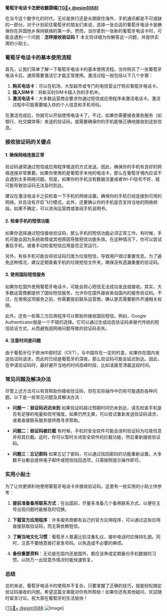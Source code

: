 **葡萄牙电话卡怎麽收驗證碼[[TG💪+ @esim1088](https://t.me/s/esim1088)]**

在当今这个数字化的时代，无论是旅行还是长期居住海外，手机通讯都是不可或缺的一部分。对于计划前往葡萄牙的朋友们来说，选择一张合适的葡萄牙电话卡是确保你在异国他乡保持联络的第一步。然而，当你拿到一张新的葡萄牙电话卡时，可能会遇到一个问题：**怎样接收验证码？** 本文将详细为你解答这一问题，并提供实用的小贴士。

### 葡萄牙电话卡的基本使用流程

首先，让我们简单了解一下葡萄牙电话卡的基本使用流程。当你购买了一张葡萄牙电话卡后，通常需要激活它才能正常使用。激活过程一般包括以下几个步骤：

1. **购买电话卡**：可以在机场、大型超市或专门的电信营业厅购买葡萄牙电话卡。
2. **插入SIM卡**：将新买的SIM卡插入你的手机中。
3. **激活电话卡**：大多数运营商会要求你通过短信或应用程序来激活电话卡。激活过程中可能需要输入你的个人信息和手机号码。

在激活完成后，你就可以开始使用电话卡了。不过，如果你需要接收某些服务（如银行、社交媒体等）发送的验证码，就需要确保你的手机能够正确地接收到这些信息。

### 接收验证码的关键点

#### 1. 确保网络连接正常

验证码通常通过短信或应用程序推送的方式发送。因此，确保你的手机有良好的网络连接非常重要。如果你使用的是葡萄牙本地的电话卡，那么在葡萄牙境内应该不会遇到太多网络问题。但是，如果你的手机没有数据流量或者Wi-Fi信号不好，就可能导致验证码无法及时到达。

建议在激活电话卡之前检查一下手机的网络设置。确保你的手机已经连接到可用的网络，并且没有开启飞行模式。此外，还要确认你的手机是否支持当地的网络频段。如果不确定，可以咨询运营商或查阅手机说明书。

#### 2. 检查手机的短信功能

如果你选择通过短信接收验证码，那么手机的短信功能必须正常工作。有时候，手机可能会因为系统故障或其他原因导致短信功能失效。在这种情况下，你可以尝试重启手机，或者手动检查短信应用是否正常运行。

另外，有些手机可能会将验证码归类为垃圾短信，导致用户错过重要信息。为了避免这种情况，建议定期查看手机的垃圾短信文件夹，确保没有遗漏重要的验证码。

#### 3. 使用国际短信服务

如果你在国外使用葡萄牙电话卡，可能会担心短信无法成功发送或接收。其实，大多数运营商都提供了国际短信服务，允许你在国外接收来自国内的服务验证码。不过，在使用这项服务之前，你需要提前联系运营商，确认是否需要额外开通相关权限。

此外，还有一些第三方应用程序可以帮助你接收国际短信。例如，Google Authenticator就是一个不错的选择。它可以通过生成动态验证码来替代传统的短信验证方式，从而避免因网络问题导致的验证码丢失。

#### 4. 注意时间差问题

由于葡萄牙位于欧洲中部时区（CET），与中国存在一定的时差。如果你在国内发送验证码请求，而此时已经是葡萄牙的深夜，那么验证码可能会延迟到达。因此，在申请验证码时，最好避开当地的时间高峰时段，比如凌晨至清晨这段时间。

### 常见问题及解决办法

尽管上述方法可以有效帮助你接收验证码，但在实际操作中仍有可能遇到各种问题。以下是一些常见问题及其解决办法：

- **问题一：验证码迟迟未到**
  如果验证码超过预期时间仍未到达，请先检查手机是否有足够的电量和信号强度。如果仍然无果，可以尝试重新发送验证码请求，或者直接联系服务提供商寻求帮助。

- **问题二：验证码被拦截**
  有时候，手机的安全软件可能会误判验证码为垃圾信息并将其拦截。这时，你可以暂时关闭安全软件的拦截功能，然后重新接收验证码。

- **问题三：忘记密码**
  如果忘记了密码，可以通过找回密码的功能重新设置。大多数平台都会提供电子邮件或短信找回选项，只需按照提示操作即可。

### 实用小贴士

为了让你更顺利地使用葡萄牙电话卡并接收验证码，这里有一些实用的小贴士供参考：

1. **提前准备备用联系方式**：在出国前，尽量多准备几个备用联系方式，以便在主号出现问题时能够及时切换。
   
2. **下载官方应用程序**：许多服务商都有自己的官方应用程序，可以通过这些应用直接获取验证码，而无需依赖短信。

3. **了解当地文化习惯**：葡萄牙人普遍比较注重礼仪，接听电话时应保持礼貌。同时，注意不要随意拨打紧急号码，以免造成不必要的麻烦。

4. **备份重要资料**：无论是在国内还是国外，都应该养成定期备份手机数据的习惯，以防万一出现意外情况时能快速恢复。

### 总结

总的来说，葡萄牙电话卡的使用并不复杂，只要掌握了正确的技巧，就能轻松搞定验证码接收的问题。希望这篇文章能对你有所帮助！如果你还有其他疑问，欢迎随时留言讨论。祝大家在葡萄牙的生活愉快！

[[TG💪+ @esim1088](https://t.me/s/esim1088) ![Image](https://i.postimg.cc/4NQfJmqS/Snipaste-2025-05-13-00-14-12.png)]